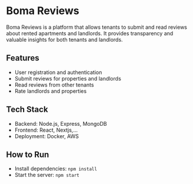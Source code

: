 # Boma Reviews

Boma Reviews is a platform that allows tenants to submit and read reviews about rented apartments and landlords. It provides transparency and valuable insights for both tenants and landlords.

## Features
- User registration and authentication
- Submit reviews for properties and landlords
- Read reviews from other tenants
- Rate landlords and properties

## Tech Stack
- Backend: Node.js, Express, MongoDB
- Frontend: React, Nextjs,...
- Deployment: Docker, AWS

## How to Run
- Install dependencies: `npm install`
- Start the server: `npm start`
